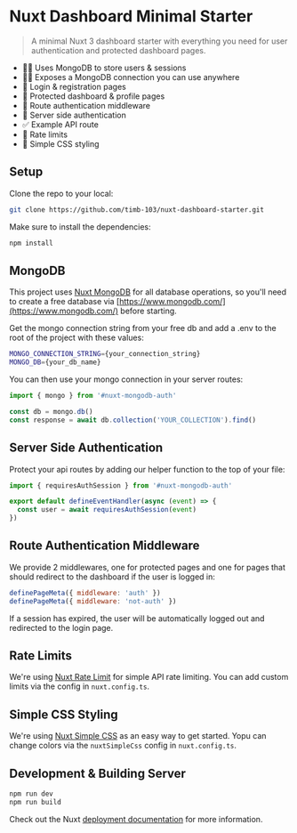 # Nuxt Dashboard Minimal Starter

> A minimal Nuxt 3 dashboard starter with everything you need for user authentication and protected dashboard pages.

- 🧑🏻 Uses MongoDB to store users & sessions
- 🧑🏻 Exposes a MongoDB connection you can use anywhere
- 🚪 Login & registration pages
- 🔐 Protected dashboard & profile pages
- 🔐 Route authentication middleware
- 🔐 Server side authentication
- ✅ Example API route
- 🚦 Rate limits
- 🎨 Simple CSS styling

## Setup

Clone the repo to your local:

```bash
git clone https://github.com/timb-103/nuxt-dashboard-starter.git
```

Make sure to install the dependencies:

```bash
npm install
```

## MongoDB

This project uses [Nuxt MongoDB](https://github.com/timb-103/nuxt-mongodb) for all database operations, so you'll need to create a free database via [https://www.mongodb.com/](https://www.mongodb.com/) before starting.

Get the mongo connection string from your free db and add a .env to the root of the project with these values:

```sh
MONGO_CONNECTION_STRING={your_connection_string}
MONGO_DB={your_db_name}
```

You can then use your mongo connection in your server routes:

```js
import { mongo } from '#nuxt-mongodb-auth'

const db = mongo.db()
const response = await db.collection('YOUR_COLLECTION').find()
```

## Server Side Authentication

Protect your api routes by adding our helper function to the top of your file:

```js
import { requiresAuthSession } from '#nuxt-mongodb-auth'

export default defineEventHandler(async (event) => {
  const user = await requiresAuthSession(event)
})
```

## Route Authentication Middleware

We provide 2 middlewares, one for protected pages and one for pages that should redirect to the dashboard if the user is logged in:

```js
definePageMeta({ middleware: 'auth' })
definePageMeta({ middleware: 'not-auth' })
```

If a session has expired, the user will be automatically logged out and redirected to the login page.

## Rate Limits

We're using [Nuxt Rate Limit](https://github.com/timb-103/nuxt-rate-limit) for simple API rate limiting. You can add custom limits via the config in `nuxt.config.ts`.

## Simple CSS Styling

We're using [Nuxt Simple CSS](https://github.com/timb-103/nuxt-simple-css) as an easy way to get started. Yopu can change colors via the `nuxtSimpleCss` config in `nuxt.config.ts`.

## Development & Building Server

```bash
npm run dev
npm run build
```

Check out the Nuxt [deployment documentation](https://nuxt.com/docs/getting-started/deployment) for more information.
